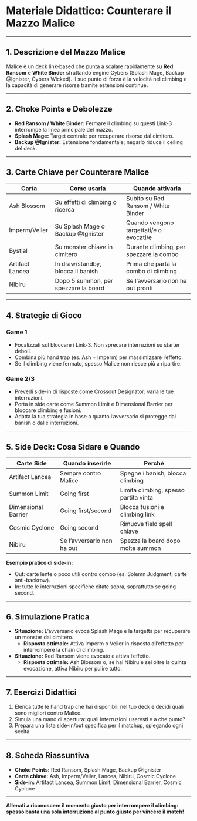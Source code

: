# Materiale Didattico: Counterare il Mazzo Malice

---

## 1. Descrizione del Mazzo Malice

Malice è un deck link-based che punta a scalare rapidamente su **Red Ransom** e **White Binder** sfruttando engine Cybers (Splash Mage, Backup @Ignister, Cybers Wicked). Il suo punto di forza è la velocità nel climbing e la capacità di generare risorse tramite estensioni continue.

---

## 2. Choke Points e Debolezze

- **Red Ransom / White Binder:** Fermare il climbing su questi Link-3 interrompe la linea principale del mazzo.
- **Splash Mage:** Target centrale per recuperare risorse dal cimitero.
- **Backup @Ignister:** Estensione fondamentale; negarlo riduce il ceiling del deck.

---

## 3. Carte Chiave per Counterare Malice

| Carta                | Come usarla                             | Quando attivarla                              |
|----------------------|-----------------------------------------|-----------------------------------------------|
| Ash Blossom          | Su effetti di climbing o ricerca        | Subito su Red Ransom / White Binder           |
| Imperm/Veiler        | Su Splash Mage o Backup @Ignister       | Quando vengono targettati/e o evocati/e       |
| Bystial              | Su monster chiave in cimitero           | Durante climbing, per spezzare la combo       |
| Artifact Lancea      | In draw/standby, blocca il banish       | Prima che parta la combo di climbing          |
| Nibiru               | Dopo 5 summon, per spezzare la board    | Se l’avversario non ha out pronti             |

---

## 4. Strategie di Gioco

### **Game 1**
- Focalizzati sul bloccare i Link-3. Non sprecare interruzioni su starter deboli.
- Combina più hand trap (es. Ash + Imperm) per massimizzare l’effetto.
- Se il climbing viene fermato, spesso Malice non riesce più a ripartire.

### **Game 2/3**
- Prevedi side-in di risposte come Crossout Designator: varia le tue interruzioni.
- Porta in side carte come Summon Limit e Dimensional Barrier per bloccare climbing e fusioni.
- Adatta la tua strategia in base a quanto l’avversario si protegge dai banish o dalle interruzioni.

---

## 5. Side Deck: Cosa Sidare e Quando

| Carte Side           | Quando inserirle                        | Perché                                         |
|----------------------|-----------------------------------------|------------------------------------------------|
| Artifact Lancea      | Sempre contro Malice                    | Spegne i banish, blocca climbing               |
| Summon Limit         | Going first                             | Limita climbing, spesso partita vinta          |
| Dimensional Barrier  | Going first/second                      | Blocca fusioni e climbing link                 |
| Cosmic Cyclone       | Going second                            | Rimuove field spell chiave                     |
| Nibiru               | Se l’avversario non ha out              | Spezza la board dopo molte summon              |

**Esempio pratico di side-in:**  
- Out: carte lente o poco utili contro combo (es. Solemn Judgment, carte anti-backrow).
- In: tutte le interruzioni specifiche citate sopra, soprattutto se going second.

---

## 6. Simulazione Pratica

- **Situazione:** L’avversario evoca Splash Mage e la targetta per recuperare un monster dal cimitero.
  - **Risposta ottimale:** Attiva Imperm o Veiler in risposta all’effetto per interrompere la chain di climbing.
- **Situazione:** Red Ransom viene evocato e attiva l’effetto.
  - **Risposta ottimale:** Ash Blossom o, se hai Nibiru e sei oltre la quinta evocazione, attiva Nibiru per pulire tutto.

---

## 7. Esercizi Didattici

1. Elenca tutte le hand trap che hai disponibili nel tuo deck e decidi quali sono migliori contro Malice.
2. Simula una mano di apertura: quali interruzioni useresti e a che punto?
3. Prepara una lista side-in/out specifica per il matchup, spiegando ogni scelta.

---

## 8. Scheda Riassuntiva

- **Choke Points:** Red Ransom, Splash Mage, Backup @Ignister
- **Carte chiave:** Ash, Imperm/Veiler, Lancea, Nibiru, Cosmic Cyclone
- **Side-in:** Artifact Lancea, Summon Limit, Dimensional Barrier, Cosmic Cyclone

---

**Allenati a riconoscere il momento giusto per interrompere il climbing: spesso basta una sola interruzione al punto giusto per vincere il match!**